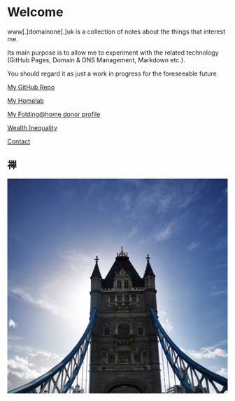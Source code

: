# Welcome

www[.]domainone[.]uk is a collection of notes about the things that interest me. 

Its main purpose is to allow me to experiment with the related technology (GitHub Pages, Domain & DNS Management, Markdown etc.).

You should regard it as just a work in progress for the foreseeable future.

[My GitHub Repo](https://github.com/m-xen)

[My Homelab](/homelab/lab.md)

[My Folding@home donor profile](https://stats.foldingathome.org/donor/id/612281)

[Wealth Inequality](/inequality/inequality.md)

[Contact](/about/contact.md)  
  
## 禅  

![](/assets/IMG_0078.jpg "London, UK")

